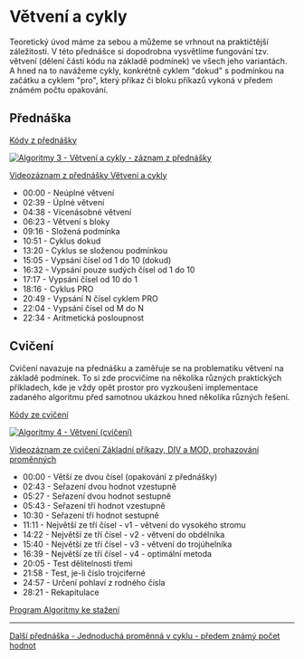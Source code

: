 # Větvení a cykly

Teoretický úvod máme za sebou a můžeme se vrhnout na praktičtější záležitosti. V této přednášce si dopodrobna vysvětlíme fungování tzv. větvení (dělení částí kódu na základě podmínek) ve všech jeho variantách. A hned na to navážeme cykly, konkrétně cyklem "dokud" s podmínkou na začátku a cyklem "pro", který příkaz či bloku příkazů vykoná v předem známém počtu opakování.

## Přednáška

[Kódy z přednášky](https://github.com/PetrVobornik/prednasky/tree/master/Algoritmy/02-Vetveni-a-cykly/prednaska)

[![Algoritmy 3 - Větvení a cykly - záznam z přednášky](https://img.youtube.com/vi/ch5miiqbAqI/0.jpg)](https://www.youtube.com/watch?v=ch5miiqbAqI&list=PLxTqV9i8bnb-BL7IhBCQ3qgXA0TRDg_JT)

[Videozáznam z přednášky Větvení a cykly](https://www.youtube.com/watch?v=ch5miiqbAqI&list=PLxTqV9i8bnb-BL7IhBCQ3qgXA0TRDg_JT)

* 00:00 - Neúplné větvení
* 02:39 - Úplné větvení
* 04:38 - Vícenásobné větvení
* 06:23 - Větvení s bloky
* 09:16 - Složená podmínka
* 10:51 - Cyklus dokud
* 13:20 - Cyklus se složenou podmínkou
* 15:05 - Vypsání čísel od 1 do 10 (dokud)
* 16:32 - Vypsání pouze sudých čísel od 1 do 10
* 17:17 - Vypsání čísel od 10 do 1
* 18:16 - Cyklus PRO
* 20:49 - Vypsání N čísel cyklem PRO
* 22:04 - Vypsání čísel od M do N
* 22:34 - Aritmetická posloupnost

## Cvičení

Cvičení navazuje na přednášku a zaměřuje se na problematiku větvení na základě podmínek. To si zde procvičíme na několika různých praktických příkladech, kde je vždy opět prostor pro vyzkoušení implementace zadaného algoritmu před samotnou ukázkou hned několika různých řešení.

[Kódy ze cvičení](https://github.com/PetrVobornik/prednasky/tree/master/Algoritmy/02-Vetveni-a-cykly/cviceni)

[![Algoritmy 4 - Větvení (cvičení)](https://img.youtube.com/vi/H6dKyRm4ZLU/0.jpg)](https://www.youtube.com/watch?v=H6dKyRm4ZLU&list=PLxTqV9i8bnb-BL7IhBCQ3qgXA0TRDg_JT)

[Videozáznam ze cvičení Základní příkazy, DIV a MOD, prohazování proměnných](https://www.youtube.com/watch?v=H6dKyRm4ZLU&list=PLxTqV9i8bnb-BL7IhBCQ3qgXA0TRDg_JT)

* 00:00​ - Větší ze dvou čísel (opakování z přednášky)
* 02:43​ - Seřazení dvou hodnot vzestupně
* 05:27​ - Seřazení dvou hodnot sestupně
* 05:43​ - Seřazení tří hodnot vzestupně
* 10:30​ - Seřazení tří hodnot sestupně
* 11:11​ - Největší ze tří čísel - v1 - větvení do vysokého stromu
* 14:22​ - Největší ze tří čísel - v2 - větvení do obdélníka
* 15:40​ - Největší ze tří čísel - v3 - větvení do trojúhelníka
* 16:39​ - Největší ze tří čísel - v4 - optimální metoda
* 20:05​ - Test dělitelnosti třemi
* 21:58​ - Test, je-li číslo trojciferné
* 24:57​ - Určení pohlaví z rodného čísla
* 28:21​ - Rekapitulace

[Program Algoritmy ke stažení](https://github.com/PetrVobornik/prednasky/tree/master/Algoritmy/Program/)

---

[Další přednáška - Jednoduchá proměnná v cyklu - předem známý počet hodnot](https://github.com/PetrVobornik/prednasky/tree/master/Algoritmy/03-Predem-znamy-pocet)

